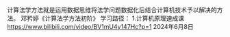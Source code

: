 计算法学方法就是运用数据思维将法学问题数据化后结合计算机技术予以解决的方法。
邓矜婷《计算法学方法初阶》
学习路径：
1.计算机原理速成课 https://www.bilibili.com/video/BV1mU4y147Hc?p=1
2024年6月8日
